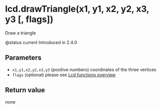 # lcd.drawTriangle\(x1, y1, x2, y2, x3, y3 \[, flags\]\)

Draw a triangle

@status current Introduced in 2.4.0

## Parameters

* `x1,y1,x2,y2,x3,y3` \(positive numbers\) coordinates of the three vertices
* `flags` \(optional\) please see [Lcd functions overview](https://github.com/EdgeTX/lua-reference-guide/tree/4528a8bc59edf04ef7d8ea8367b679d1c99f568e/part_iii_-_opentx_lua_api_reference/lcd-functions-less-than-greater-than-luadoc-begin-lcd/lcd_functions-overview.html)

## Return value

none

